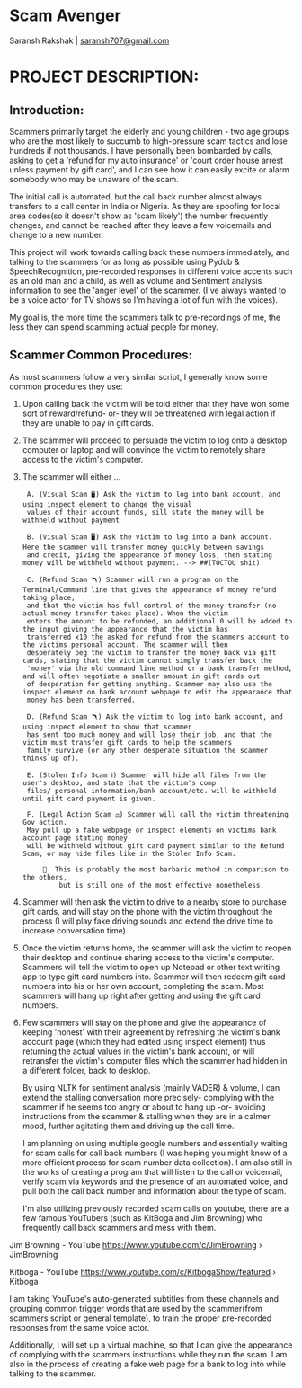 
# Scam Avenger
Saransh Rakshak | saransh707@gmail.com

# PROJECT DESCRIPTION:

## Introduction:
Scammers primarily target the elderly and young children - two age groups who are the most likely to succumb to high-pressure scam tactics and lose hundreds if not thousands. I have personally been bombarded by calls, asking to get a 'refund for my auto insurance' or 'court order house arrest unless payment by gift card', and I can see how it can easily excite or alarm somebody who may be unaware of the scam. 

The initial call is automated, but the call back number almost always transfers to a call center in India or Nigeria. As they are spoofing for local area codes(so it doesn't show as 'scam likely') the number frequently changes, and cannot be reached after they leave a few voicemails and change to a new number.

This project will work towards calling back these numbers immediately, and talking to the scammers for as long as possible using Pydub & SpeechRecognition, pre-recorded responses in different voice accents such as an old man and a child, as well as volume and Sentiment analysis information to see the 'anger level' of the scammer. (I've always wanted to be a voice actor for TV shows so I'm having a lot of fun with the voices).

My goal is, the more time the scammers talk to pre-recordings of me, the less they can spend scamming actual people for money.

## Scammer Common Procedures:
As most scammers follow a very similar script, I generally know some common procedures they use:

1) Upon calling back the victim will be told either that they have won some sort of reward/refund- or- they will be threatened with legal action if they are unable to pay in gift cards. 

2) The scammer will proceed to persuade the victim to log onto a desktop computer or laptop and will convince the victim to remotely share access to the victim's computer.

3) The scammer will either ...

        A. (Visual Scam 🖥️) Ask the victim to log into bank account, and using inspect element to change the visual 
        values of their account funds, sill state the money will be withheld without payment

        B. (Visual Scam 🖥️) Ask the victim to log into a bank account. Here the scammer will transfer money quickly between savings 
        and credit, giving the appearance of money loss, then stating money will be withheld without payment. --> ##(TOCTOU shit)

        C. (Refund Scam 🪃) Scammer will run a program on the Terminal/Command line that gives the appearance of money refund taking place, 
        and that the victim has full control of the money transfer (no actual money transfer takes place). When the victim 
        enters the amount to be refunded, an additional 0 will be added to the input giving the appearance that the victim has 
        transferred x10 the asked for refund from the scammers account to the victims personal account. The scammer will then 
        desperately beg the victim to transfer the money back via gift cards, stating that the victim cannot simply transfer back the 
        'money' via the old command line method or a bank transfer method, and will often negotiate a smaller amount in gift cards out
        of desperation for getting anything. Scammer may also use the inspect element on bank account webpage to edit the appearance that
        money has been transferred.

        D. (Refund Scam 🪃) Ask the victim to log into bank account, and using inspect element to show that scammer 
        has sent too much money and will lose their job, and that the victim must transfer gift cards to help the scammers 
        family survive (or any other desperate situation the scammer thinks up of).  

        E. (Stolen Info Scam ℹ️) Scammer will hide all files from the user's desktop, and state that the victim's comp
        files/ personal information/bank account/etc. will be withheld until gift card payment is given. 

        F. (Legal Action Scam ⚖️) Scammer will call the victim threatening Gov action. 
        May pull up a fake webpage or inspect elements on victims bank account page stating money 
        will be withheld without gift card payment similar to the Refund Scam, or may hide files like in the Stolen Info Scam.
        
            💢  This is probably the most barbaric method in comparison to the others, 
                but is still one of the most effective nonetheless. 

4) Scammer will then ask the victim to drive to a nearby store to purchase gift cards, and will stay on the phone with the victim throughout the process (I will play fake driving sounds and extend the drive time to increase conversation time).

5) Once the victim returns home, the scammer will ask the victim to reopen their desktop and continue sharing access to the victim's computer. Scammers will tell the victim to open up Notepad or other text writing app to type gift card numbers into. Scammer will then redeem gift card numbers into his or her own account, completing the scam. Most scammers will hang up right after getting and using the gift card numbers.

6) Few scammers will stay on the phone and give the appearance of keeping 'honest' with their agreement by refreshing the victim's bank account page (which they had edited using inspect element) thus returning the actual values in the victim's bank account, or will retransfer the victim's computer files which the scammer had hidden in a different folder, back to desktop.


    By using NLTK for sentiment analysis (mainly VADER) & volume, I can extend the stalling conversation more precisely- complying with the scammer if he 
    seems too angry or about to hang up -or- avoiding instructions from the scammer & stalling when they are in a calmer mood, 
    further agitating them and driving up the call time.

    I am planning on using multiple google numbers and essentially waiting for scam calls for call back numbers (I was hoping you might know of a more 
    efficient process for scam number data collection). I am also still in the works of creating a program that will listen to the call or voicemail, 
    verify scam via keywords and the presence of an automated voice, and pull both the call back number and information about the type of scam.

    I'm also utilizing previously recorded scam calls on youtube, there are a few famous YouTubers (such as KitBoga and Jim Browning) who frequently call
    back scammers and mess with them.
            
Jim Browning - YouTube https://www.youtube.com/c/JimBrowning › JimBrowning
            
Kitboga - YouTube      https://www.youtube.com/c/KitbogaShow/featured › Kitboga

I am taking YouTube's auto-generated subtitles from these channels and grouping common 
trigger words that are used by the scammer(from scammers script 
or general template), 
to train the proper pre-recorded responses from the same voice actor. 

Additionally, I will set up a virtual machine, so that I can give the appearance of complying with 
the scammers instructions while they run the scam. I am also in the process of creating a fake web 
page for a bank to log into while talking to the scammer. 

